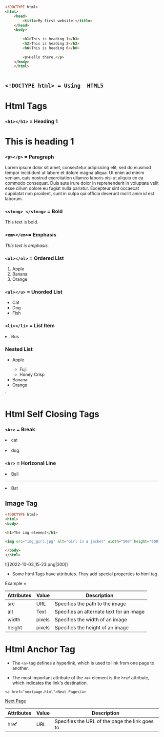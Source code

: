 ````html
<!DOCTYPE html>
<html>
	<head>
		<title>My first website!</title>
	</head>
	<body>
	
		<h1>This is heading 1</h1>
		<h2>This is heading 2</h2>
		<h6>This is heading 6</h6>
		
		<p>Hello there.</p>
	</body>
	</html>
	
````

## `<!DOCTYPE html> = Using  HTML5`

# Html Tags


### `<h1></h1>` = Heading 1
<h1>This is heading 1 </h1>

### `<p></p>` = Paragraph 

<p>Lorem ipsum dolor sit amet, consectetur adipisicing elit, sed do eiusmod
		tempor incididunt ut labore et dolore magna aliqua. Ut enim ad minim veniam,
		quis nostrud exercitation ullamco laboris nisi ut aliquip ex ea commodo
		consequat. Duis aute irure dolor in reprehenderit in voluptate velit esse
		cillum dolore eu fugiat nulla pariatur. Excepteur sint occaecat cupidatat non
		proident, sunt in culpa qui officia deserunt mollit anim id est laborum.</p>

### `<stong> </stong>`  = Bold

<stong> This text is bold. </stong>

### `<em></em>`= Emphasis

<em>This text is emphasis.</em>


### `<ol></ol>` = Ordered List

<ol>
	<li>Apple</li>
	<li>Banana</li>
	<li>Orange</li>
</ol>

### `<ul></u>` = Unorded List

<ul>
	<li>Cat</li>
	<li>Dog</li>
	<li>Fish</li>
</ul>

### `<li></li>` = List Item

<li>Bus</li>

### Nested List
<ul>
	<li>Apple</li>
		<ul>
			<li> Fuji</li>
			<li> Honey Crisp</li>
		</ul>
	<li>Banana</li>
	<li>Orange</li>
</ul>`


# Html Self Closing Tags

### `<br>` = Break

<li>cat</li><br>
<li>dog</li>

### `<hr>` = Horizonal Line

<li>Ball</li><hr>
<li>Bat</li>


## Image Tag 

```html
<!DOCTYPE html>
<html>
<body>

<h1>The img element</h1>

<img src="img_girl.jpg" alt="Girl in a jacket" width="500" height="600">

</body>
</html>

```


![[2022-10-03_15-23.png|300]]


- Some html Tags have attributes. They add special properties to html tag.


Example =

| Attributes | Value | Description |
| ----------|----------|------------------|
| src | URL | Specifies the path to the image |
| alt | Text | Specifies an alternate text for an image |
| width | pixels  | Specifies the width of an image|
| height | pixels | Specifies the height of an image |


# Html Anchor Tag

- The `<a>` tag defines a hyperlink, which is used to link from one page to another.

- The most important attribute of the `<a>` element is the `href` attribute, which indicates the link's destination.

`<a href="nextpage.html">Next Page</a>`

<a href="nextpage.html">Next Page</a>

| Attributes | Value | Description |
| ----------|----------|------------------|
| href | URL | Specifies the URL of the page the link goes to |



